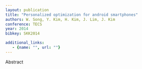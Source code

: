 ```yaml
---
layout: publication
title: "Personalized optimization for android smartphones"
authors: W. Song, Y. Kim, H. Kim, J. Lim, J. Kim
conference: TECS
year: 2014
bibkey: SKK2014

additional_links:
   - {name: "", url: ""}
---
```

Abstract
